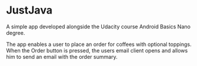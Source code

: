 # JustJava

A simple app developed alongside the Udacity course Android Basics Nano degree. 

The app enables a user to place an order for coffees with optional toppings. When the Order button is pressed, 
the users email client opens and allows him to send an email with the order summary. 

